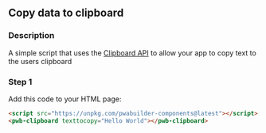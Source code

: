 <div id="headerDiv">

## Copy data to clipboard

</div>

<div id="contentContainer">
<div id="leftSide">
  
### Description
A simple script that uses the [Clipboard API](https://developer.mozilla.org/en-US/docs/Web/API/Clipboard_API) to allow your app to copy text to the users clipboard


</div>

<div id="rightSide">

### Step 1

Add this code to your HTML page: 

<div class="codeBlockHeader">
  <copy-button codeurl="https://raw.githubusercontent.com/pwa-builder/pwabuilder-snippits/master/src/clipboard/clipboard.html">
  </copy-button>
</div>

<div class="codeBlock">

```html
<script src="https://unpkg.com/pwabuilder-components@latest"></script>
<pwb-clipboard texttocopy="Hello World"></pwb-clipboard> 
```

</div>

 



</div>
